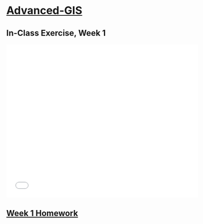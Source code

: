 # [Advanced-GIS](http://aej6qm.github.io/Advanced-GIS.html)

## In-Class Exercise, Week 1
<style>.embed-container {position: relative; padding-bottom: 80%; height: 0; max-width: 100%;} .embed-container iframe, .embed-container object, .embed-container iframe{position: absolute; top: 0; left: 0; width: 100%; height: 100%;} small{position: absolute; z-index: 40; bottom: 0; margin-bottom: -15px;}</style><div class="embed-container"><iframe width="500" height="400" frameborder="0" scrolling="no" marginheight="0" marginwidth="0" title="SummerFest 2022" src="//carnegiemellon.maps.arcgis.com/apps/Embed/index.html?webmap=c99faf25865f4bbf9b7ccf559898321b&extent=-80.0287,40.4245,-79.9339,40.4624&zoom=true&previewImage=false&scale=true&disable_scroll=true&theme=light"></iframe></div>

## [Week 1 Homework](/Week1HW.md)
